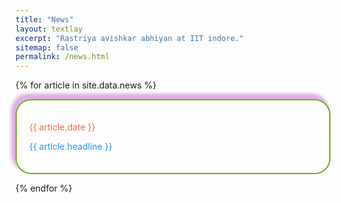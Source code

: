 ```yaml
---
title: "News"
layout: textlay
excerpt: "Rastriya avishkar abhiyan at IIT indore."
sitemap: false
permalink: /news.html
---
```




{% for article in site.data.news %}
<div style="
  border-radius: 25px;
  border: 2px solid #73AD21;
  padding: 20px;
  color:DodgerBlue;
  -webkit-box-shadow: -5px -7px 5px 2px rgba(222,175,222,1);
  -moz-box-shadow: -5px -7px 5px 2px rgba(222,175,222,1);
  box-shadow: -5px -7px 5px 2px rgba(222,175,222,1);

">
<p style="color:Tomato">{{ article.date }} </p>
<p>{{ article.headline }}</p>
</div>

{% endfor %}

